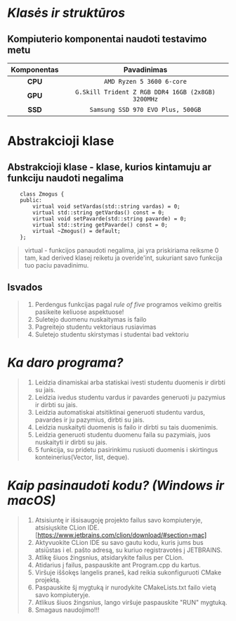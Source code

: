 # ***Klasės ir struktūros***

## Kompiuterio komponentai naudoti testavimo metu 

|   Komponentas  |                   Pavadinimas                       |                      
|:--------------:|:---------------------------------------------------:|
|     **CPU**    |            `AMD Ryzen 5 3600 6-core`              |
|     **GPU**    |`G.Skill Trident Z RGB DDR4 16GB (2x8GB) 3200MHz`  |
|     **SSD**    |           `Samsung SSD 970 EVO Plus, 500GB`       |

# Abstrakcioji klase
## Abstrakcioji klase - klase, kurios kintamuju ar funkciju naudoti negalima
        class Zmogus {
        public:
            virtual void setVardas(std::string vardas) = 0;
            virtual std::string getVardas() const = 0;
            virtual void setPavarde(std::string pavarde) = 0;
            virtual std::string getPavarde() const = 0;
            virtual ~Zmogus() = default;
        };
> virtual - funkcijos panaudoti negalima, jai yra priskiriama reiksme 0 tam, kad derived klasej reiketu ja overide'int, sukuriant savo funkcija tuo paciu pavadinimu.

## Isvados 
>1. Perdengus funkcijas pagal *rule of five* programos veikimo greitis pasikeite keliuose aspektuose!
>2. Suletejo duomenu nuskaitymas is failo
>3. Pagreitejo studentu vektoriaus rusiavimas
>4. Suletejo studentu skirstymas i studentai bad vektoriu

# ***Ka daro programa?***
>1. Leidzia dinamiskai arba statiskai ivesti studentu duomenis ir dirbti su jais.
>2. Leidzia ivedus studentu vardus ir pavardes generuoti ju pazymius ir dirbti su jais.
>3. Leidzia automatiskai atsitiktinai generuoti studentu vardus, pavardes ir ju pazymius, dirbti su jais.
>4. Leidzia nuskaityti duomenis is failo ir dirbti su tais duomenimis.
>5. Leidzia generuoti studentu duomenu faila su pazymiais, juos nuskaityti ir dirbti su jais.
>6. 5 funkcija, su pridetu pasirinkimu rusiuoti duomenis i skirtingus konteinerius(Vector, list, deque).


# ***Kaip pasinaudoti kodu? (Windows ir macOS)***
>1. Atsisiuntę ir išsisaugoję projekto failus savo kompiuteryje, atsisiųskite CLion IDE. [https://www.jetbrains.com/clion/download/#section=mac]
>2. Aktyvuokite CLion IDE su savo gautu kodu, kuris jums bus atsiūstas i el. pašto adresą, su kuriuo registravotės į JETBRAINS.
>3. Atlikę šiuos žingsnius, atsidarykite failus per CLion.
>4. Atidarius į failus, paspauskite ant Program.cpp du kartus.
>5. Viršuje iššokęs langelis praneš, kad reikia sukonfiguruoti CMake projektą.
>6. Paspauskite šį mygtuką ir nurodykite CMakeLists.txt failo vietą savo kompiuteryje.
>7. Atlikus šiuos žingsnius, lango viršuje paspauskite "RUN" mygtuką.
>8. Smagaus naudojimo!!!

